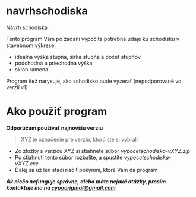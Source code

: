 # navrhschodiska

Návrh schodiska

Tento program Vám po zadaní vypočíta potrebné údaje ku schodisku v stavebnom výkrese:
- ideálna výška stupňa, šírka stupňa a počet stupňov
- podchodná a priechodná výška
- sklon ramena

Program tiež narysuje, ako schodisko bude vyzerať (nepodporované vo verzií v1)

# Ako použiť program  
**Odporúčam používať najnovšiu verziu**  
> XYZ je označenie pre verziu, ktorú ste si vybrali
- Zo zložky s verziou XYZ si stiahnete súbor *vypocetschodiska-vXYZ.zip*
- Po stiahnutí tento súbor rozbalíte, a spustíte *vypocetschodiska-vXYZ.exe*
- Ďalej sa už len stačí riadiť pokynmi, ktoré Vám dá program

***Ak niečo nefunguje správne, alebo máte nejaké otázky, prosím kontaktuje ma na cypooriginal@gmail.com***
